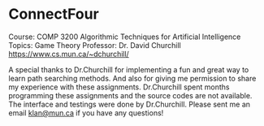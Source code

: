 # ConnectFour

Course: COMP 3200 Algorithmic Techniques for Artificial Intelligence
Topics: Game Theory
Professor: Dr. David Churchill https://www.cs.mun.ca/~dchurchill/

A special thanks to Dr.Churchill for implementing a fun and great way to learn path searching methods. And also for giving me permission to share my experience with these assignments. Dr.Churchill spent months programming these assignments and the source codes are not available. The interface and testings were done by Dr.Churchill. Please sent me an email klan@mun.ca if you have any questions!
